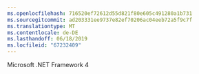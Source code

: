 ```yaml
---
ms.openlocfilehash: 716520ef72612d55d821f80e605c491280a1b731
ms.sourcegitcommit: ad203331ee9737e82ef70206ac04eeb72a5f9c7f
ms.translationtype: MT
ms.contentlocale: de-DE
ms.lasthandoff: 06/18/2019
ms.locfileid: "67232409"
---
```

Microsoft .NET Framework 4
